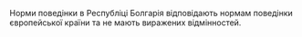 Норми поведінки в Республіці Болгарія відповідають нормам поведінки європейської країни та не мають виражених відмінностей.